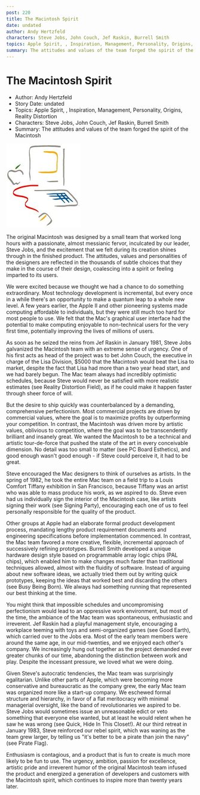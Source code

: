 ```yaml
---
post: 220
title: The Macintosh Spirit
date: undated
author: Andy Hertzfeld
characters: Steve Jobs, John Couch, Jef Raskin, Burrell Smith
topics: Apple Spirit, , Inspiration, Management, Personality, Origins, Reality Distortion
summary: The attitudes and values of the team forged the spirit of the Macintosh
---
```


# The Macintosh Spirit
* Author: Andy Hertzfeld
* Story Date: undated
* Topics: Apple Spirit, , Inspiration, Management, Personality, Origins, Reality Distortion
* Characters: Steve Jobs, John Couch, Jef Raskin, Burrell Smith
* Summary: The attitudes and values of the team forged the spirit of the Macintosh

![mac drawing in the style of Picasso](images/Macintosh/macpicasso.jpg) 
    
The original Macintosh was designed by a small team that worked long hours with a passionate, almost messianic fervor, inculcated by our leader, Steve Jobs, and the excitement that we felt during its creation shines through in the finished product.  The attitudes, values and personalities of the designers are reflected in the thousands of subtle choices that they make in the course of their design, coalescing into a spirit or feeling imparted to its users.

We were excited because we thought we had a chance to do something extraordinary.  Most technology development is incremental, but every once in a while there's an opportunity to make a quantum leap to a whole new level.  A few years earlier, the Apple II and other pioneering systems made computing affordable to individuals, but they were still much too hard for most people to use.  We felt that the Mac's graphical user interface had the potential to make computing enjoyable to non-technical users for the very first time, potentially improving the lives of millions of users.

As soon as he seized the reins from Jef Raskin in January 1981, Steve Jobs galvanized the Macintosh team with an extreme sense of urgency.  One of his first acts as head of the project was to bet John Couch, the executive in charge of the Lisa Division, $5000 that the Macintosh would beat the Lisa to market, despite the fact that Lisa had more than a two year head start, and we had barely begun.  The Mac team always had incredibly optimistic schedules, because Steve would never be satisfied with more realistic estimates (see Reality Distortion Field), as if he could make it happen faster through sheer force of will.

But the desire to ship quickly was counterbalanced by a demanding, comprehensive perfectionism.  Most commercial projects are driven by commercial values, where the goal is to maximize profits by outperforming your competition.  In contrast, the Macintosh was driven more by artistic values, oblivious to competition, where the goal was to be transcendently brilliant and insanely great.  We wanted the Macintosh to be a technical and artistic tour-de-force that pushed the state of the art in every conceivable dimension.  No detail was too small to matter (see PC Board Esthetics), and good enough wasn't good enough - if Steve could perceive it, it had to be great.

Steve encouraged the Mac designers to think of ourselves as artists.  In the spring of 1982, he took the entire Mac team on a field trip to a Louis Comfort Tiffany exhibition in San Francisco, because Tiffany was an artist who was able to mass produce his work, as we aspired to do.  Steve even had us individually sign the interior of the Macintosh case, like artists signing their work (see Signing Party), encouraging each one of us to feel personally responsible for the quality of the product.

Other groups at Apple had an elaborate formal product development process, mandating lengthy product requirement documents and engineering specifications before implementation commenced.  In contrast, the Mac team favored a more creative, flexible, incremental approach of successively refining prototypes.  Burrell Smith developed a unique hardware design style based on programmable array logic chips (PAL chips), which enabled him to make changes much faster than traditional techniques allowed, almost with the fluidity of software.  Instead of arguing about new software ideas, we actually tried them out by writing quick prototypes, keeping the ideas that worked best and discarding the others (see Busy Being Born).  We always had something running that represented our best thinking at the time.

You might think that impossible schedules and uncompromising perfectionism would lead to an oppressive work environment, but most of the time, the ambiance of the Mac team was spontaneous, enthusiastic and irreverent.  Jef Raskin had a playful management style, encouraging a workplace teeming with toys and semi-organized games (see Good Earth), which carried over to the Jobs era.  Most of the early team members were around the same age, in our mid-twenties, and we enjoyed each other's company.  We increasingly hung out together as the project demanded ever greater chunks of our time, abandoning the distinction between work and play.  Despite the incessant pressure, we loved what we were doing.

Given Steve's autocratic tendencies, the Mac team was surprisingly egalitarian.  Unlike other parts of Apple, which were becoming more conservative and bureaucratic as the company grew, the early Mac team was organized more like a start-up company.  We eschewed formal structure and hierarchy, in favor of a flat meritocracy with minimal managerial oversight, like the band of revolutionaries we aspired to be.  Steve Jobs would sometimes issue an unreasonable edict or veto something that everyone else wanted, but at least he would relent when he saw he was wrong (see Quick, Hide In This Closet!).  At our third retreat in January 1983, Steve reinforced our rebel spirit, which was waning as the team grew larger, by telling us "it's better to be a pirate than join the navy" (see Pirate Flag).

Enthusiasm is contagious, and a product that is fun to create is much more likely to be fun to use.   The urgency, ambition, passion for excellence, artistic pride and irreverent humor of the original Macintosh team infused the product and energized a generation of developers and customers with the Macintosh spirit, which continues to inspire more than twenty years later.